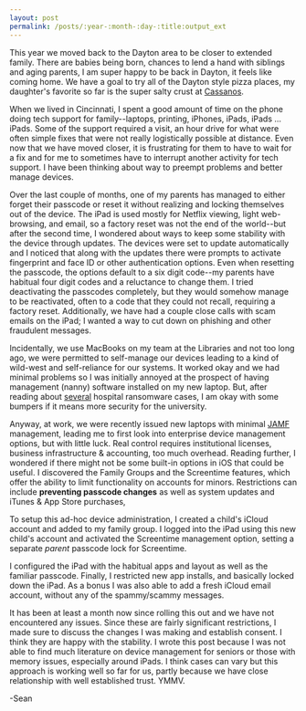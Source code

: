 ```yaml
---
layout: post
permalink: /posts/:year-:month-:day-:title:output_ext
---
```


This year we moved back to the Dayton area to be closer to extended family. There are babies being born, chances to lend a hand with siblings and aging parents, I am super happy to be back in Dayton, it feels like coming home. We have a goal to try all of the Dayton style pizza places, my daughter's favorite so far is the super salty crust at [Cassanos](https://www.cassanos.com). 

When we lived in Cincinnati, I spent a good amount of time on the phone doing tech support for family--laptops, printing, iPhones, iPads, iPads ... iPads. Some of the support required a visit, an hour drive for what were often simple fixes that were not really logistically possible at distance. Even now that we have moved closer, it is frustrating for them to have to wait for a fix and for me to sometimes have to interrupt another activity for tech support. I have been thinking about way to preempt problems and better manage devices. 

Over the last couple of months, one of my parents has managed to either forget their passcode or reset it without realizing and locking themselves out of the device. The iPad is used mostly for Netflix viewing, light web-browsing, and email, so a factory reset was not the end of the world--but after the second time, I wondered about ways to keep some stability with the device through updates. The devices were set to update automatically and I noticed that along with the updates there were prompts to activate fingerprint and face ID or other authentication options. Even when resetting the passcode, the options default to a six digit code--my parents have habitual four digit codes and a reluctance to change them. I tried deactivating the passcodes completely, but they would somehow manage to be reactivated, often to a code that they could not recall, requiring a factory reset. Additionally, we have had a couple close calls with scam emails on the iPad; I wanted a way to cut down on phishing and other fraudulent messages. 

Incidentally, we use MacBooks on my team at the Libraries and not too long ago, we were permitted to self-manage our devices leading  to a kind of wild-west and self-reliance for our systems. It worked okay and we had minimal problems so I was initially annoyed at the prospect of having management (nanny) software installed on my new laptop. But, after reading about [several](https://arstechnica.com/information-technology/2020/09/patient-dies-after-ransomware-attack-reroutes-her-to-remote-hospital/) hospital ransomware cases, I am okay with some bumpers if it means more security for the university.         

Anyway, at work, we were recently issued new laptops with minimal [JAMF](https://www.jamf.com) management, leading me to first look into enterprise device management options, but with little luck. Real control requires institutional licenses, business infrastructure & accounting, too much overhead. Reading further, I wondered if there might not be some built-in options in iOS that could be useful. I discovered the Family Groups and the Screentime features, which offer the ability to limit functionality on accounts for minors. Restrictions can include **preventing passcode changes** as well as system updates and iTunes & App Store purchases, 

To setup this ad-hoc device administration, I created a child's iCloud account and added to my family group. I logged into the iPad using this new child's account and activated the Screentime management option, setting a separate *parent* passcode lock for Screentime. 

I configured the iPad with the habitual apps and layout as well as the familiar passcode. Finally, I restricted new app installs, and basically locked down the iPad. As a bonus I was also able to add a fresh iCloud email account, without any of the spammy/scammy messages. 

It has been at least a month now since rolling this out and we have not encountered any issues. Since these are fairly significant restrictions, I made sure to discuss the changes I was making and establish consent. I think they are happy with the stability. I wrote this post because I was not able to find much literature on device management for seniors or those with memory issues, especially around iPads. I think cases can vary but this approach is working well so far for us, partly because we have close relationship with well established trust. YMMV.

-Sean

